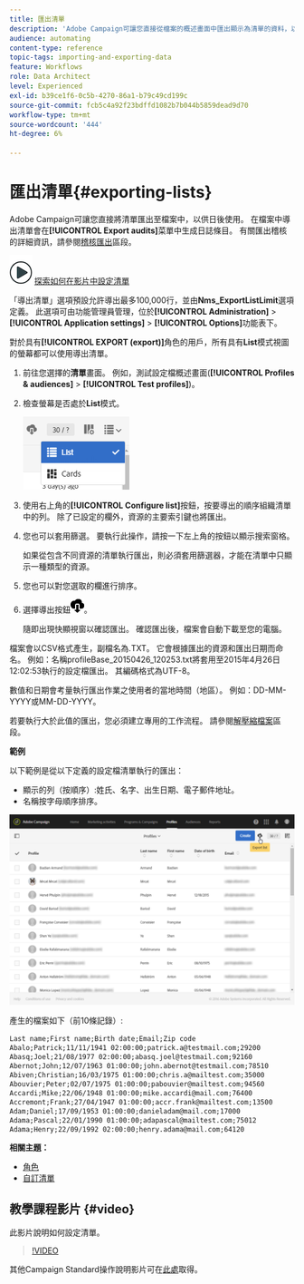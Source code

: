 ```yaml
---
title: 匯出清單
description: 'Adobe Campaign可讓您直接從檔案的概述畫面中匯出顯示為清單的資料，以供日後使用。 '
audience: automating
content-type: reference
topic-tags: importing-and-exporting-data
feature: Workflows
role: Data Architect
level: Experienced
exl-id: b39ce1f6-0c5b-4270-86a1-b79c49cd199c
source-git-commit: fcb5c4a92f23bdffd1082b7b044b5859dead9d70
workflow-type: tm+mt
source-wordcount: '444'
ht-degree: 6%

---
```


# 匯出清單{#exporting-lists}

Adobe Campaign可讓您直接將清單匯出至檔案中，以供日後使用。 在檔案中導出清單會在&#x200B;**[!UICONTROL Export audits]**&#x200B;菜單中生成日誌條目。 有關匯出稽核的詳細資訊，請參閱[稽核匯出](../../administration/using/auditing-export-logs.md)區段。

![](assets/do-not-localize/how-to-video.png) [探索如何在影片中設定清單](#video)

「導出清單」選項預設允許導出最多100,000行，並由&#x200B;**Nms_ExportListLimit**&#x200B;選項定義。 此選項可由功能管理員管理，位於&#x200B;**[!UICONTROL Administration]** > **[!UICONTROL Application settings]** > **[!UICONTROL Options]**&#x200B;功能表下。

對於具有&#x200B;**[!UICONTROL EXPORT (export)]**&#x200B;角色的用戶，所有具有&#x200B;**List**&#x200B;模式視圖的螢幕都可以使用導出清單。

1. 前往您選擇的&#x200B;**清單**&#x200B;畫面。 例如，測試設定檔概述畫面(**[!UICONTROL Profiles & audiences]** > **[!UICONTROL Test profiles]**)。
1. 檢查螢幕是否處於&#x200B;**List**&#x200B;模式。

   ![](assets/export_list_mode_switch.png)

1. 使用右上角的&#x200B;**[!UICONTROL Configure list]**&#x200B;按鈕，按要導出的順序組織清單中的列。 除了已設定的欄外，資源的主要索引鍵也將匯出。
1. 您也可以套用篩選。 要執行此操作，請按一下左上角的按鈕以顯示搜索窗格。

   如果從包含不同資源的清單執行匯出，則必須套用篩選器，才能在清單中只顯示一種類型的資源。

1. 您也可以對您選取的欄進行排序。
1. 選擇導出按鈕![](assets/exportlistbutton.png)。

   隨即出現快顯視窗以確認匯出。 確認匯出後，檔案會自動下載至您的電腦。

檔案會以CSV格式產生，副檔名為.TXT。 它會根據匯出的資源和匯出日期而命名。 例如：名稱profileBase_20150426_120253.txt將套用至2015年4月26日12:02:53執行的設定檔匯出。 其編碼格式為UTF-8。

數值和日期會考量執行匯出作業之使用者的當地時間（地區）。 例如：DD-MM-YYYY或MM-DD-YYYY。

若要執行大於此值的匯出，您必須建立專用的工作流程。 請參閱[解壓縮檔案](../../automating/using/extract-file.md)區段。

**範例**

以下範例是從以下定義的設定檔清單執行的匯出：

* 顯示的列（按順序）:姓氏、名字、出生日期、電子郵件地址。
* 名稱按字母順序排序。

![](assets/export_list_example1.png)

產生的檔案如下（前10條記錄）:

```
Last name;First name;Birth date;Email;Zip code
Abalo;Patrick;11/11/1941 02:00:00;patrick.a@testmail.com;29200
Abasq;Joel;21/08/1977 02:00:00;abasq.joel@testmail.com;92160
Abernot;John;12/07/1963 01:00:00;john.abernot@testmail.com;78510
Abiven;Christian;16/03/1975 01:00:00;chris.a@mailtest.com;35000
Abouvier;Peter;02/07/1975 01:00:00;pabouvier@mailtest.com;94560
Accardi;Mike;22/06/1948 01:00:00;mike.accardi@mail.com;76400
Accremont;Frank;27/04/1947 01:00:00;accr.frank@mailtest.com;13500
Adam;Daniel;17/09/1953 01:00:00;danieladam@mail.com;17000
Adama;Pascal;22/01/1990 01:00:00;adapascal@mailtest.com;75012
Adama;Henry;22/09/1992 02:00:00;henry.adama@mail.com;64120
```

**相關主題：**

* [角色](../../administration/using/list-of-roles.md)
* [自訂清單](../../start/using/customizing-lists.md)

## 教學課程影片 {#video}

此影片說明如何設定清單。

>[!VIDEO](https://video.tv.adobe.com/v/25288/?quality=12)

其他Campaign Standard操作說明影片可在[此處](https://experienceleague.adobe.com/docs/campaign-standard-learn/tutorials/overview.html?lang=zh-Hant)取得。
